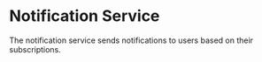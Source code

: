 # Notification Service

The notification service sends notifications to users based on their subscriptions.